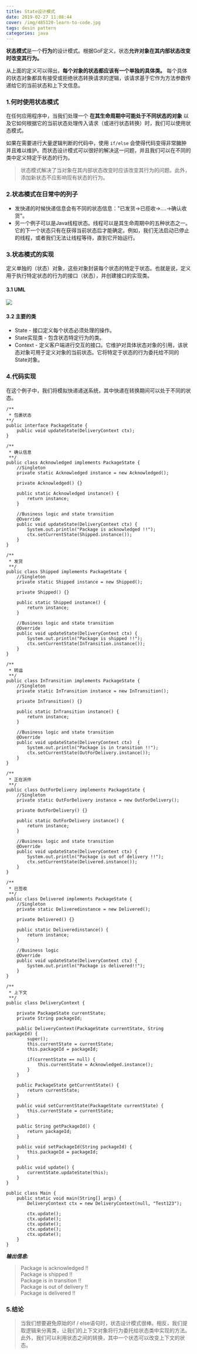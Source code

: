 ```yaml
---
title: State设计模式
date: 2019-02-27 11:08:44
cover: /img/485120-learn-to-code.jpg
tags: desin pattern
categories: java
---
```

**状态模式**是一个**行为**的设计模式。根据GoF定义，状态**允许对象在其内部状态改变时改变其行为。**    

从上面的定义可以得出，**每个对象的状态都应该有一个单独的具体类。** 每个具体的状态对象都具有接受或拒绝状态转换请求的逻辑，该请求基于它作为方法参数传递给它的当前状态和上下文信息。  

### 1.何时使用状态模式
在任何应用程序中，当我们处理一个 **在其生命周期中可能处于不同状态的对象** 以及它如何根据它的当前状态处理传入请求（或进行状态转换）时，我们可以使用状态模式。  

如果在需要进行大量逻辑判断的代码中，使用 ```if/else``` 会使得代码变得非常臃肿并且难以维护。而状态设计模式可以很好的解决这一问题，并且我们可以在不同的类中定义特定于状态的行为。

> 状态模式解决了当对象在其内部状态改变时应该改变其行为的问题。此外，添加新状态不应影响现有状态的行为。  

### 2.状态模式在日常中的列子

- 发快递的时候快递信息会有不同的状态信息："已发货->已揽收->....->确认收货"。  
- 另一个例子可以是Java线程状态。线程可以是其生命周期中的五种状态之一。它的下一个状态只有在获得当前状态后才能确定。例如，我们无法启动已停止的线程，或者我们无法让线程等待，直到它开始运行。  

### 3.状态模式的实现
定义单独的（状态）对象，这些对象封装每个状态的特定于状态。也就是说，定义用于执行特定状态的行为的接口（状态），并创建接口的实现类。

#### 3.1 UML
![](/img/State-1.png)

#### 3.2 主要的类
- State - 接口定义每个状态必须处理的操作。   
- State实现类 - 包含状态特定行为的类。   
- Context - 定义客户端进行交互的接口。它维护对具体状态对象的引用，该状态对象可用于定义对象的当前状态。它将特定于状态的行为委托给不同的State对象。   

### 4.代码实现
在这个例子中，我们将模拟快递递送系统，其中快递在转换期间可以处于不同的状态。


```
/**
 * 包裹状态
**/
public interface PackageState {
    public void updateState(DeliveryContext ctx);
}
```

```
/**
 * 确认信息
 **/
public class Acknowledged implements PackageState {
    //Singleton
    private static Acknowledged instance = new Acknowledged();

    private Acknowledged() {}

    public static Acknowledged instance() {
        return instance;
    }

    //Business logic and state transition
    @Override
    public void updateState(DeliveryContext ctx) {
        System.out.println("Package is acknowledged !!");
        ctx.setCurrentState(Shipped.instance());
    }
}
```
```
/**
 * 发货
 **/
public class Shipped implements PackageState {
    //Singleton
    private static Shipped instance = new Shipped();

    private Shipped() {}

    public static Shipped instance() {
        return instance;
    }

    //Business logic and state transition
    @Override
    public void updateState(DeliveryContext ctx) {
        System.out.println("Package is shipped !!");
        ctx.setCurrentState(InTransition.instance());
    }
}
```
```
/**
 * 转运
 **/
public class InTransition implements PackageState {
    //Singleton
    private static InTransition instance = new InTransition();

    private InTransition() {}

    public static InTransition instance() {
        return instance;
    }

    //Business logic and state transition
    @Override
    public void updateState(DeliveryContext ctx)  {
        System.out.println("Package is in transition !!");
        ctx.setCurrentState(OutForDelivery.instance());
    }
}
```
```
/**
 * 正在派件
 **/
public class OutForDelivery implements PackageState {
    //Singleton
    private static OutForDelivery instance = new OutForDelivery();

    private OutForDelivery() {}

    public static OutForDelivery instance() {
        return instance;
    }

    //Business logic and state transition
    @Override
    public void updateState(DeliveryContext ctx) {
        System.out.println("Package is out of delivery !!");
        ctx.setCurrentState(Delivered.instance());
    }
}
```
```
/**
 * 已签收
 **/
public class Delivered implements PackageState {
    //Singleton
    private static Deliveredinstance = new Delivered();

    private Delivered() {}

    public static Deliveredinstance() {
        return instance;
    }

    //Business logic
    @Override
    public void updateState(DeliveryContext ctx) {
        System.out.println("Package is delivered!!");
    }
}
```
```
/**
 * 上下文
 **/
public class DeliveryContext {

    private PackageState currentState;
    private String packageId;

    public DeliveryContext(PackageState currentState, String packageId) {
        super();
        this.currentState = currentState;
        this.packageId = packageId;

        if(currentState == null) {
            this.currentState = Acknowledged.instance();
        }
    }

    public PackageState getCurrentState() {
        return currentState;
    }

    public void setCurrentState(PackageState currentState) {
        this.currentState = currentState;
    }

    public String getPackageId() {
        return packageId;
    }

    public void setPackageId(String packageId) {
        this.packageId = packageId;
    }

    public void update() {
        currentState.updateState(this);
    }
}
```
```
public class Main {
    public static void main(String[] args) {
        DeliveryContext ctx = new DeliveryContext(null, "Test123");

        ctx.update();
        ctx.update();
        ctx.update();
        ctx.update();
        ctx.update();
    }
}
```
***输出信息:***
> Package is acknowledged !!   
> Package is shipped !!   
> Package is in transition !!   
> Package is out of delivery !!   
> Package is delivered !!   
### 5.结论
> 当我们想要避免原始的if / else语句时，状态设计模式很棒。相反，我们提取逻辑来分离类，让我们的上下文对象将行为委托给状态类中实现的方法。此外，我们可以利用状态之间的转换，其中一个状态可以改变上下文的状态。

